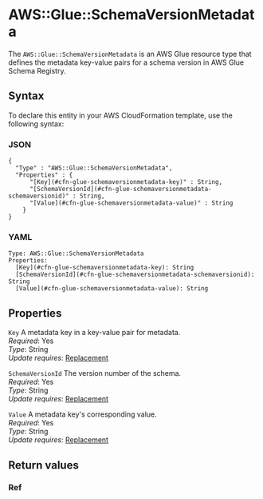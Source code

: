 # AWS::Glue::SchemaVersionMetadata<a name="aws-resource-glue-schemaversionmetadata"></a>

The `AWS::Glue::SchemaVersionMetadata` is an AWS Glue resource type that defines the metadata key\-value pairs for a schema version in AWS Glue Schema Registry\.

## Syntax<a name="aws-resource-glue-schemaversionmetadata-syntax"></a>

To declare this entity in your AWS CloudFormation template, use the following syntax:

### JSON<a name="aws-resource-glue-schemaversionmetadata-syntax.json"></a>

```
{
  "Type" : "AWS::Glue::SchemaVersionMetadata",
  "Properties" : {
      "[Key](#cfn-glue-schemaversionmetadata-key)" : String,
      "[SchemaVersionId](#cfn-glue-schemaversionmetadata-schemaversionid)" : String,
      "[Value](#cfn-glue-schemaversionmetadata-value)" : String
    }
}
```

### YAML<a name="aws-resource-glue-schemaversionmetadata-syntax.yaml"></a>

```
Type: AWS::Glue::SchemaVersionMetadata
Properties:
  [Key](#cfn-glue-schemaversionmetadata-key): String
  [SchemaVersionId](#cfn-glue-schemaversionmetadata-schemaversionid): String
  [Value](#cfn-glue-schemaversionmetadata-value): String
```

## Properties<a name="aws-resource-glue-schemaversionmetadata-properties"></a>

`Key` <a name="cfn-glue-schemaversionmetadata-key"></a>
A metadata key in a key\-value pair for metadata\.  
_Required_: Yes  
_Type_: String  
_Update requires_: [Replacement](https://docs.aws.amazon.com/AWSCloudFormation/latest/UserGuide/using-cfn-updating-stacks-update-behaviors.html#update-replacement)

`SchemaVersionId` <a name="cfn-glue-schemaversionmetadata-schemaversionid"></a>
The version number of the schema\.  
_Required_: Yes  
_Type_: String  
_Update requires_: [Replacement](https://docs.aws.amazon.com/AWSCloudFormation/latest/UserGuide/using-cfn-updating-stacks-update-behaviors.html#update-replacement)

`Value` <a name="cfn-glue-schemaversionmetadata-value"></a>
A metadata key's corresponding value\.  
_Required_: Yes  
_Type_: String  
_Update requires_: [Replacement](https://docs.aws.amazon.com/AWSCloudFormation/latest/UserGuide/using-cfn-updating-stacks-update-behaviors.html#update-replacement)

## Return values<a name="aws-resource-glue-schemaversionmetadata-return-values"></a>

### Ref<a name="aws-resource-glue-schemaversionmetadata-return-values-ref"></a>
